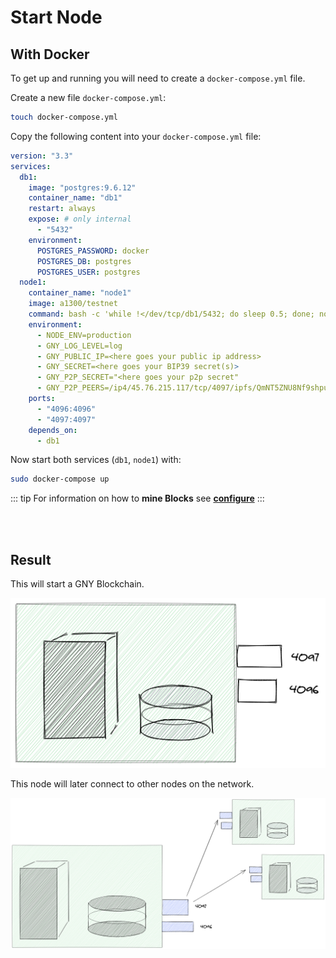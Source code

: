 # Start Node

## With Docker

To get up and running you will need to create a `docker-compose.yml` file.

Create a new file `docker-compose.yml`:

```bash
touch docker-compose.yml
```

Copy the following content into your `docker-compose.yml` file:

```yml
version: "3.3"
services:
  db1:
    image: "postgres:9.6.12"
    container_name: "db1"
    restart: always
    expose: # only internal
      - "5432"
    environment:
      POSTGRES_PASSWORD: docker
      POSTGRES_DB: postgres
      POSTGRES_USER: postgres
  node1:
    container_name: "node1"
    image: a1300/testnet
    command: bash -c 'while !</dev/tcp/db1/5432; do sleep 0.5; done; node packages/main/dist/src/app --ormConfig "ormconfig.integration.json"'
    environment:
      - NODE_ENV=production
      - GNY_LOG_LEVEL=log
      - GNY_PUBLIC_IP=<here goes your public ip address>
      - GNY_SECRET=<here goes your BIP39 secret(s)>
      - GNY_P2P_SECRET="<here goes your p2p secret"
      - GNY_P2P_PEERS=/ip4/45.76.215.117/tcp/4097/ipfs/QmNT5ZNU8Nf9shpuz45phNHimUnsNZRj35B3ucSE3iKCk5
    ports:
      - "4096:4096"
      - "4097:4097"
    depends_on:
      - db1
```

Now start both services (`db1`, `node1`) with:

```bash
sudo docker-compose up
```

::: tip
For information on how to **mine Blocks** see [**configure**](./configure)
:::

<br/>
<br/>

## Result

This will start a GNY Blockchain.

![simple node with ports](../.vuepress/public/simple-node-with-ports.png)

This node will later connect to other nodes on the network.

![simple-p2p-network](../.vuepress/public/simple-p2p-network.png)
